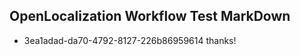 ## OpenLocalization Workflow Test MarkDown
* 3ea1adad-da70-4792-8127-226b86959614 thanks!

<!--HONumber=Jul16_HO3-->


